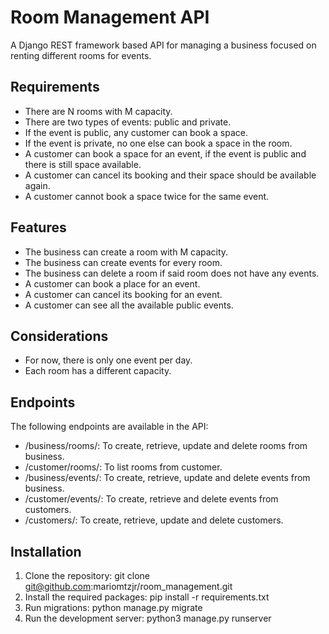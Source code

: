 # Room Management API

A Django REST framework based API for managing a business focused on renting different rooms for events.

## Requirements
- There are N rooms with M capacity.
- There are two types of events: public and private.
- If the event is public, any customer can book a space.
- If the event is private, no one else can book a space in the room.
- A customer can book a space for an event, if the event is public and there is still space available.
- A customer can cancel its booking and their space should be available again.
- A customer cannot book a space twice for the same event.

## Features
- The business can create a room with M capacity.
- The business can create events for every room.
- The business can delete a room if said room does not have any events.
- A customer can book a place for an event.
- A customer can cancel its booking for an event.
- A customer can see all the available public events.

## Considerations
- For now, there is only one event per day.
- Each room has a different capacity.

## Endpoints
The following endpoints are available in the API:

- /business/rooms/: To create, retrieve, update and delete rooms from business.
- /customer/rooms/: To list rooms from customer.
- /business/events/: To create, retrieve, update and delete events from business.
- /customer/events/: To create, retrieve and delete events from customers.
- /customers/: To create, retrieve, update and delete customers.

## Installation
1. Clone the repository: git clone git@github.com:mariomtzjr/room_management.git
2. Install the required packages: pip install -r requirements.txt
3. Run migrations: python manage.py migrate
4. Run the development server: python3 manage.py runserver
